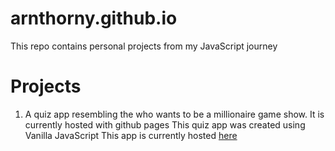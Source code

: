 # arnthorny.github.io

This repo contains personal projects from my JavaScript journey

# Projects

1.  A quiz app resembling the who wants to be a millionaire game show.
    It is currently hosted with github pages
    This quiz app was created using Vanilla JavaScript
    This app is currently hosted [here](https://wwtbam-quizapp.netlify.app/)

